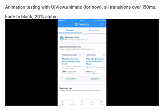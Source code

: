 Animation testing with UIView.animate (for now), all transitions over 150ms.

Fade to black, 20% alpha:
![alt text](https://raw.githubusercontent.com/alexmcmillan2/alexmcmillan2.github.io/master/fadedark.gif "Fade - Dark")

<!-- ![alt text][image2]

Fade to white, 30% alpha:
[image2]: https://raw.githubusercontent.com/alexmcmillan2/alexmcmillan2.github.io/master/fadelight.gif "Fade - Light"

Scale to 97%:
[image]: https://raw.githubusercontent.com/alexmcmillan2/alexmcmillan2.github.io/master/scale.gif "Scale"

Fade to black, 20% alpha, scale to 97%:
[image]: https://raw.githubusercontent.com/alexmcmillan2/alexmcmillan2.github.io/master/fadedarkscale.gif "Scale, Fade - Dark"

Fade to white, 30% alpha, scale to 97%:
[image]: https://raw.githubusercontent.com/alexmcmillan2/alexmcmillan2.github.io/master/fadelightscale.gif "Scale, Fade - Light"

Selection: fade to black, 20% alpha:
[image]: https://raw.githubusercontent.com/alexmcmillan2/alexmcmillan2.github.io/master/select-fadedark.gif "Selection: Fade - Dark"

Selection: fade to black, 20% alpha, scale to 97%:
[image]: https://raw.githubusercontent.com/alexmcmillan2/alexmcmillan2.github.io/master/select-fadedarkscale.gif "Selection: Scale, Fade - Dark" -->
